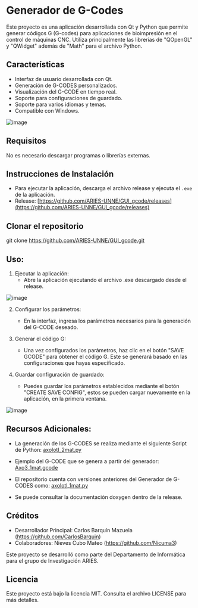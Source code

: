 # Generador de G-Codes

Este proyecto es una aplicación desarrollada con Qt y Python que permite generar códigos G (G-codes) para aplicaciones de bioimpresión en el control de máquinas CNC.
Utiliza principalmente las librerias de "QOpenGL" y "QWidget" además de "Math" para el archivo Python.

## Características

- Interfaz de usuario desarrollada con Qt.
- Generación de G-CODES personalizados.
- Visualización del G-CODE en tiempo real.
- Soporte para configuraciones de guardado.
- Soporte para varios idiomas y temas.
- Compatible con Windows.

![image](https://github.com/user-attachments/assets/661bfd86-a36b-47c9-a3d0-bf20a6b41690)


## Requisitos

No es necesario descargar programas o librerías externas.

## Instrucciones de Instalación

- Para ejecutar la aplicación, descarga el archivo release y ejecuta el `.exe` de la aplicación.
- Release: [https://github.com/ARIES-UNNE/GUI_gcode/releases](https://github.com/ARIES-UNNE/GUI_gcode/releases)

## Clonar el repositorio

git clone https://github.com/ARIES-UNNE/GUI_gcode.git


## Uso:

1. Ejecutar la aplicación:
   - Abre la aplicación ejecutando el archivo .exe descargado desde el release.

![image](https://github.com/user-attachments/assets/6bd80083-41db-45e6-ab6e-ea32c1004b21)

   
2. Configurar los parámetros:
   - En la interfaz, ingresa los parámetros necesarios para la generación del G-CODE deseado. 

3. Generar el código G:
   - Una vez configurados los parámetros, haz clic en el botón "SAVE GCODE" para obtener el código G. Este se generará basado en las configuraciones que hayas especificado.

4. Guardar configuración de guardado:
   - Puedes guardar los parámetros establecidos mediante el botón "CREATE SAVE CONFIG", estos se pueden cargar nuevamente en la aplicación, en la primera ventana.
   

![image](https://github.com/user-attachments/assets/f31ce658-f437-4cad-8603-a1000d499172)


## Recursos Adicionales:

- La generación de los G-CODES se realiza mediante el siguiente Script de Python: [axolotl_2mat.py](https://github.com/ARIES-UNNE/GUI_gcode/blob/main/axolotl_2mat.py)

- Ejemplo del G-CODE que se genera a partir del generador: [Axo3_1mat.gcode](https://github.com/ARIES-UNNE/GUI_gcode/blob/main/Axo3_1mat.gcode)

- El repositorio cuenta con versiones anteriores del Generador de G-CODES como: [axolotl_1mat.py](https://github.com/ARIES-UNNE/GUI_gcode/blob/main/axolotl_1mat.py)

- Se puede consultar la documentación doxygen dentro de la release.


## Créditos

- Desarrollador Principal: Carlos Barquín Mazuela (https://github.com/CarlosBarquin)
- Colaboradores: Nieves Cubo Mateo (https://github.com/Nicuma3)
  
Este proyecto se desarrolló como parte del Departamento de Informática para el grupo de Investigación ARIES.


## Licencia

Este proyecto está bajo la licencia MIT. Consulta el archivo LICENSE para más detalles.

